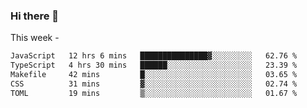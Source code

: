 ### Hi there 👋

This week - 
<!--START_SECTION:waka-->

```txt
JavaScript   12 hrs 6 mins   ███████████████▓░░░░░░░░░   62.76 %
TypeScript   4 hrs 30 mins   ██████░░░░░░░░░░░░░░░░░░░   23.39 %
Makefile     42 mins         █░░░░░░░░░░░░░░░░░░░░░░░░   03.65 %
CSS          31 mins         ▓░░░░░░░░░░░░░░░░░░░░░░░░   02.74 %
TOML         19 mins         ▒░░░░░░░░░░░░░░░░░░░░░░░░   01.67 %
```

<!--END_SECTION:waka-->
<!--
**Boombag0607/Boombag0607** is a ✨ _special_ ✨ repository because its `README.md` (this file) appears on your GitHub profile.

Here are some ideas to get you started:

- 🔭 I’m currently working on ...
- 🌱 I’m currently learning ...
- 👯 I’m looking to collaborate on ...
- 🤔 I’m looking for help with ...
- 💬 Ask me about ...
- 📫 How to reach me: ...
- 😄 Pronouns: ...
- ⚡ Fun fact: ...
-->
